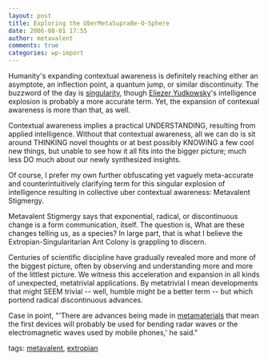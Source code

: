 ```yaml
---
layout: post
title: Exploring the UberMetaSupraBe-O-Sphere
date: 2006-08-01 17:55
author: metavalent
comments: true
categories: wp-import
---
```

Humanity's expanding contextual awareness is definitely reaching either an asymptote, an inflection point, a quantum jump, or similar discontinuity.  The buzzword of the day is <a href="https://mindstalk.net/vinge/vinge-sing.html">singularity</a>, though <a href="https://yudkowsky.net/">Eliezer Yudkowsky</a>'s intelligence explosion is probably a more accurate term.  Yet, the expansion of contexual awareness is more than that, as well.

Contextual awareness implies a practical UNDERSTANDING, resulting from applied intelligence.  Without that contextual awareness, all we can do is sit around THINKING novel thoughts or at best possibly KNOWING a few cool new things, but unable to see how it all fits into the bigger picture; much less DO much about our newly synthesized insights.

Of course, I prefer my own further obfuscating yet vaguely meta-accurate and counterintuitively clarifying term for this singular explosion of intelligence resulting in collective uber contextual awareness: Metavalent Stigmergy.

Metavalent Stigmergy says that exponential, radical, or discontinuous change is a form communication, itself.  The question is, What are these changes telling us, as a species?  In large part, that is what I believe the Extropian-Singularitarian Ant Colony is grappling to discern.

Centuries of scientific discipline have gradually revealed more and more of the biggest picture, often by observing and understanding more and more of the littlest picture.  We witness this acceleration and expansion in all kinds of unexpected, metatrivial applications.  By metatrivial I mean developments that might SEEM trivial -- well, humble might be a better term -- but which portend radical discontinuous advances.

Case in point, "'There are advances being made in <a href="https://news.yahoo.com/s/nm/20060731/ts_nm/science_invisible_dc">metamaterials</a> that mean the first devices will probably be used for bending radar waves or the electromagnetic waves used by mobile phones,' he said."
<!-- Tags -->

tags: <a href="https://del.icio.us/metavalent" rel="tag">metavalent</a>, <a href="https://del.icio.us/metavalent/extropian" rel="tag">extropian</a>
<!-- //End Tags -->
